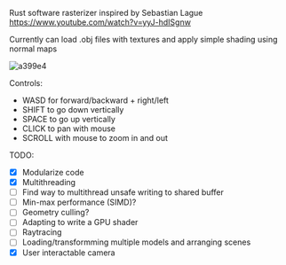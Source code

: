 Rust software rasterizer inspired by Sebastian Lague https://www.youtube.com/watch?v=yyJ-hdISgnw

Currently can load .obj files with textures and apply simple shading using normal maps 

![a399e4](https://github.com/user-attachments/assets/8fbbb5c2-5925-4d5b-9d81-f96dfedc2175)

Controls:
* WASD for forward/backward + right/left
* SHIFT to go down vertically
* SPACE to go up vertically
* CLICK to pan with mouse
* SCROLL with mouse to zoom in and out

TODO:
* [x] Modularize code 
* [x] Multithreading
* [ ] Find way to multithread unsafe writing to shared buffer
* [ ] Min-max performance (SIMD)?
* [ ] Geometry culling?
* [ ] Adapting to write a GPU shader
* [ ] Raytracing
* [ ] Loading/transformming multiple models and arranging scenes
* [x] User interactable camera
